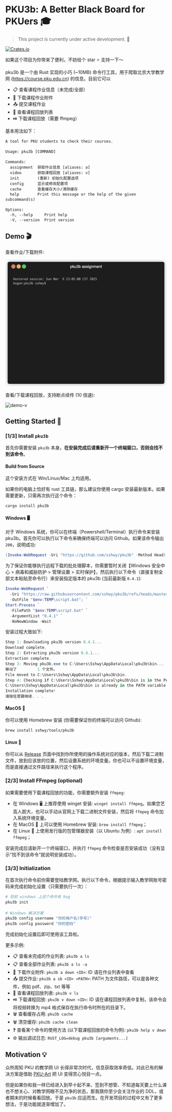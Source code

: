# PKU3b: A Better Black Board for PKUers 🎓

> This project is currently under active development. 🚧

[![Crates.io](https://img.shields.io/crates/v/pku3b)](https://crates.io/crates/pku3b)

如果这个项目为你带来了便利，不妨给个 star ⭐ 支持一下～

pku3b 是一个由 Rust 实现的小巧 (~10MB) 命令行工具，用于爬取北京大学教学网 (<https://course.pku.edu.cn>) 的信息。目前它可以

- 📋 查看课程作业信息（未完成/全部）
- 📂 下载课程作业附件
- 📤 提交课程作业
- 🎥 查看课程回放列表
- ⏯️ 下载课程回放（需要 ffmpeg）

基本用法如下：

```text
A tool for PKU students to check their courses.

Usage: pku3b [COMMAND]

Commands:
  assignment  获取作业信息 [aliases: a]
  video       获取课程回放 [aliases: v]
  init        (重新) 初始化配置选项
  config      显示或修改配置项
  cache       查看缓存大小/清除缓存
  help        Print this message or the help of the given subcommand(s)

Options:
  -h, --help     Print help
  -V, --version  Print version
```

## Demo 🎬

查看作业/下载附件:

![demo-a](assets/demo-pku3b-a.gif)

查看/下载课程回放，支持断点续传 (10 倍速):

![demo-v](assets/demo-pku3b-v.gif)

## Getting Started 🚀

### [1/3] Install `pku3b`

首先你需要安装 `pku3b` 本身。**在安装完成后请重新开一个终端窗口，否则会找不到该命令**。

#### Build from Source

这个安装方式在 Win/Linux/Mac 上均适用。

如果你的电脑上恰好有 rust 工具链，那么建议你使用 cargo 安装最新版本。如果需要更新，只需再次执行这个命令：

```bash
cargo install pku3b
```

#### Windows 🖥️

对于 Windows 系统，你可以在终端（Powershell/Terminal）执行命令来安装 pku3b。首先你可以执行以下命令来确保终端可以访问 Github。如果该命令输出 `200`，说明成功:

```powershell
(Invoke-WebRequest -Uri "https://github.com/sshwy/pku3b" -Method Head).StatusCode
```

为了保证你能够执行远程下载的批处理脚本，你需要暂时关闭【Windows 安全中心 > 病毒和威胁防护 > 管理设置 > 实时保护】，然后执行以下命令（直接复制全部文本粘贴至命令行）来安装指定版本的 pku3b (当前最新版 `0.4.1`):

```powershell
Invoke-WebRequest `
  -Uri "https://raw.githubusercontent.com/sshwy/pku3b/refs/heads/master/assets/windows_install.bat" `
  -OutFile "$env:TEMP\script.bat"; `
Start-Process `
  -FilePath "$env:TEMP\script.bat" `
  -ArgumentList "0.4.1" `
  -NoNewWindow -Wait
```

安装过程大致如下:

```powershell
Step 1: Downloading pku3b version 0.4.1...
Download complete.
Step 2: Extracting pku3b version 0.4.1...
Extraction complete.
Step 3: Moving pku3b.exe to C:\Users\Sshwy\AppData\Local\pku3b\bin...
移动了         1 个文件。
File moved to C:\Users\Sshwy\AppData\Local\pku3b\bin.
Step 4: Checking if C:\Users\Sshwy\AppData\Local\pku3b\bin is in the PATH variable...
C:\Users\Sshwy\AppData\Local\pku3b\bin is already in the PATH variable.
Installation complete!
请按任意键继续. . .
```

#### MacOS 🍏

你可以使用 Homebrew 安装 (你需要保证你的终端可以访问 Github):

```bash
brew install sshwy/tools/pku3b
```

#### Linux 🐧

你可以从 [Release](https://github.com/sshwy/pku3b/releases) 页面中找到你所使用的操作系统对应的版本，然后下载二进制文件，放到应该放的位置，然后设置系统的环境变量。你也可以不设置环境变量，而是直接通过文件路径来执行这个程序。

### [2/3] Install FFmpeg (optional)

如果需要使用下载课程回放的功能，你需要额外安装 `ffmpeg`:

- 在 Windows 🖥️ 上推荐使用 winget 安装: `winget install ffmpeg`。如果您艺高人胆大，也可以手动从官网上下载二进制文件安装，然后将 `ffmpeg` 命令加入系统环境变量。
- 在 MacOS 🍏 上可以使用 Homebrew 安装: `brew install ffmpeg`；
- 在 Linux 🐧 上使用发行版的包管理器安装（以 Ubuntu 为例）: `apt install ffmpeg`；

安装完成后请新开一个终端窗口，并执行 `ffmpeg` 命令检查是否安装成功（没有显示“找不到该命令”就说明安装成功）。

### [3/3] Initialization

在首次执行命令前你需要登陆教学网。执行以下命令，根据提示输入教学网账号密码来完成初始化设置（只需要执行一次）：

```bash
# 目前 windows 上这个命令有 bug
pku3b init

# Windows 解决方案
pku3b config username "你的用户名(学号)"
pku3b config password "你的密码"
```

完成初始化设置后即可使用该工具啦。

更多示例:

- 📋 查看未完成的作业列表: `pku3b a ls`
- 📋 查看全部作业列表: `pku3b a ls -a`
- 📂 下载作业附件: `pku3b a down <ID>`: ID 请在作业列表中查看
- 📤 提交作业: `pku3b a sb <ID> <PATH>`: PATH 为文件路径，可以是各种文件，例如 pdf、zip、txt 等等
- 🎥 查看课程回放列表: `pku3b v ls`
- ⏯️ 下载课程回放: `pku3b v down <ID>`: ID 请在课程回放列表中复制，该命令会将视频转换为 mp4 格式保存在执行命令时所在的目录下。
- 🗑️ 查看缓存占用: `pku3b cache`
- 🗑️ 清空缓存: `pku3b cache clean`
- ❓ 查看某个命令的使用方法 (以下载课程回放的命令为例): `pku3b help v down`
- ⚙️ 输出调试日志: `RUST_LOG=debug pku3b [arguments...]`

## Motivation 💡

众所周知 PKU 的教学网 UI 长得非常次时代，信息获取效率奇低。对此已有的解决方案是借助 [PKU-Art](https://github.com/zhuozhiyongde/PKU-Art) 把 UI 变得赏心悦目一点。

但是如果你和我一样已经进入到早十起不来、签到不想管、不知道每天要上什么课也不想关心、对教学网眼不见为净的状态，那我猜你至少会关注作业的 DDL，或者期末的时候看看回放。于是 `pku3b` 应运而生。在开发项目的过程中又有了更多想法，于是功能就逐渐增加了。
